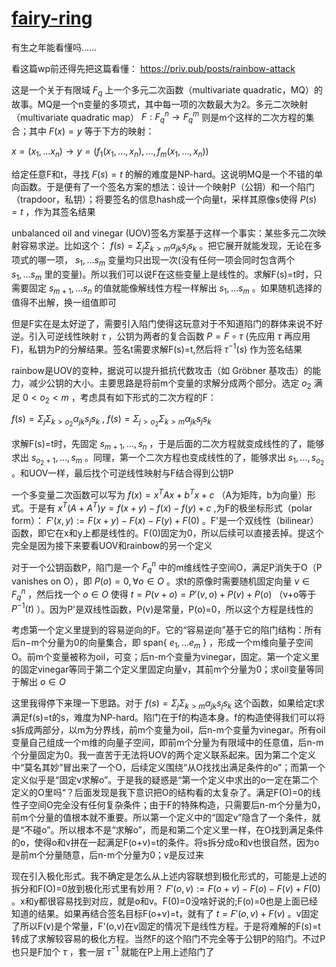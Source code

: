 # [fairy-ring](https://priv.pub/posts/dicectf-2025-quals)

有生之年能看懂吗……

看这篇wp前还得先把这篇看懂： https://priv.pub/posts/rainbow-attack

这是一个关于有限域 $F_q$ 上一个多元二次函数（multivariate quadratic，MQ）的故事。MQ是一个n变量的多项式，其中每一项的次数最大为2。多元二次映射（multivariate quadratic map） $F:F_q^n\rightarrow F_q^m$ 则是m个这样的二次方程的集合；其中 $F(x)=y$ 等于下方的映射：

$x=(x_1,...x_n)\rightarrow y=(f_1(x_1,...,x_n),...,f_m(x_1,...,x_n))$

给定任意F和t，寻找 $F(s)=t$ 的解的难度是NP-hard。这说明MQ是一个不错的单向函数。于是便有了一个签名方案的想法：设计一个映射P（公钥）和一个陷门（trapdoor，私钥）；将要签名的信息hash成一个向量t，采样其原像s使得 $P(s)=t$ ，作为其签名结果

unbalanced oil and vinegar (UOV)签名方案基于这样一个事实：某些多元二次映射容易求逆。比如这个： $f(s)=\Sigma_j\Sigma_{k > m}\alpha_{jk}s_js_k$ 。把它展开就能发现，无论在多项式的哪一项， $s_1,...s_m$ 变量均只出现一次(没有任何一项会同时包含两个 $s_1,...s_m$ 里的变量)。所以我们可以说F在这些变量上是线性的。求解F(s)=t时，只需要固定 $s_{m+1},...s_n$ 的值就能像解线性方程一样解出 $s_1,...s_m$ 。如果随机选择的值得不出解，换一组值即可

但是F实在是太好逆了，需要引入陷门使得这玩意对于不知道陷门的群体来说不好逆。引入可逆线性映射 $\tau$ ，公钥为两者的复合函数 $P=F\circ\tau$ (先应用 $\tau$ 再应用F)，私钥为P的分解结果。签名t需要求解F(s)=t,然后将 $\tau^{-1}(s)$ 作为签名结果

rainbow是UOV的变种，据说可以提升抵抗代数攻击（如 Gröbner 基攻击）的能力，减少公钥的大小。主要思路是将前m个变量的求解分成两个部分。选定 $o_2$ 满足 $0 < o_2 < m$ ，考虑具有如下形式的二次方程的F：

$f(s)=\Sigma_j\Sigma_{k > o_2}\alpha_{jk}s_js_k$ , $f(s)=\Sigma_{j > o_2}\Sigma_{k > m}\alpha_{jk}s_js_k$

求解F(s)=t时，先固定 $s_{m+1},...,s_n$ ，于是后面的二次方程就变成线性的了，能够求出 $s_{o_2+1},...,s_m$ 。同理，第一个二次方程也变成线性的了，能够求出 $s_1,...,s_{o_2}$ 。和UOV一样，最后找个可逆线性映射与F结合得到公钥P

一个多变量二次函数可以写为 $f(x)=x^TAx+b^Tx+c$ （A为矩阵，b为向量）形式。于是有 $x^T(A+A^T)y=f(x+y)−f(x)−f(y)+c$ ,为F的极坐标形式（polar form）： $F'(x,y):=F(x+y)−F(x)−F(y)+F(0)$ 。F'是一个双线性（bilinear）函数，即它在x和y上都是线性的。F(0)固定为0，所以后续可以直接丢掉。提这个完全是因为接下来要看UOV和rainbow的另一个定义

对于一个公钥函数P，陷门是一个 $F_q^n$ 中的m维线性子空间O，满足P消失于O（P vanishes on O），即 $P(o)=0,\forall o\in O$ 。求t的原像时需要随机固定向量 $v\in F^n_q$ ，然后找一个 $o\in O$ 使得 $t=P(v+o)=P'(v,o)+P(v)+P(o)$ （v+o等于 $P^{-1}(t)$ ）。因为P'是双线性函数，P(v)是常量，P(o)=0，所以这个方程是线性的

考虑第一个定义里提到的容易逆向的F。它的“容易逆向”基于它的陷门结构：所有后n−m个分量为0的向量集合，即 span{ $e_1,...e_m$ } ，形成一个m维向量子空间O。前m个变量被称为oil，可变；后n-m个变量为vinegar，固定。第一个定义里的固定vinegar等同于第二个定义里固定向量v，其前m个分量为0；求oil变量等同于解出 $o\in O$

这里我得停下来理一下思路。对于 $f(s)=\Sigma_j\Sigma_{k > m}\alpha_{jk}s_js_k$ 这个函数，如果给定t求满足f(s)=t的s，难度为NP-hard。陷门在于f的构造本身。f的构造使得我们可以将s拆成两部分，以m为分界线，前m个变量为oil，后n-m个变量为vinegar。所有oil变量自己组成一个m维的向量子空间，即前m个分量为有限域中的任意值，后n-m个分量固定为0。我一直苦于无法将UOV的两个定义联系起来。因为第二个定义中“莫名其妙”冒出来了一个O，后续定义围绕“从O找找出满足条件的o”；而第一个定义似乎是“固定v求解o”。于是我的疑惑是“第一个定义中求出的o一定在第二个定义的O里吗“？后面发现是我下意识把O的结构看的太复杂了。满足F(O)=0的线性子空间O完全没有任何复杂条件；由于F的特殊构造，只需要后n-m个分量为0，前m个分量的值根本就不重要。所以第一个定义中的“固定v”隐含了一个条件，就是“不碰o”。所以根本不是“求解o”，而是和第二个定义里一样，在O找到满足条件的o，使得o和v拼在一起满足F(o+v)=t的条件。将s拆分成o和v也很自然，因为o是前m个分量随意，后n-m个分量为0；v是反过来

现在引入极化形式。我不确定是怎么从上述内容联想到极化形式的，可能是上述的拆分和F(O)=0放到极化形式里有妙用？ $F'(o,v):=F(o+v)−F(o)−F(v)+F(0)$ 。x和y都很容易找到对应，就是o和v。F(0)=0没啥好说的;F(o)=0也是上面已经知道的结果。如果再结合签名目标F(o+v)=t，就有了 $t=F'(o,v)+F(v)$ 。v固定了所以F(v)是个常量，F'(o,v)在v固定的情况下是线性方程。于是将难解的F(s)=t转成了求解较容易的极化方程。当然F的这个陷门不完全等于公钥P的陷门。不过P也只是F加个 $\tau$ ，套一层 $\tau^{-1}$ 就能在P上用上述陷门了
